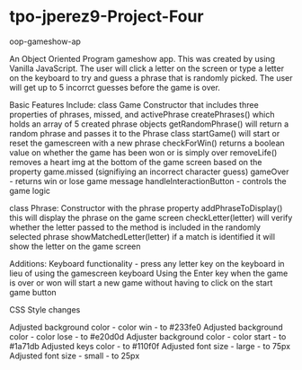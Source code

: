 # tpo-jperez9-Project-Four
oop-gameshow-ap

An Object Oriented Program gameshow app. This was created by using Vanilla JavaScript. The user will click a letter on the screen or type a letter on the keyboard to try and guess
a phrase that is randomly picked. The user will get up to 5 incorrct guesses before the game is over.

Basic Features Include:
class Game
Constructor that includes three properties of phrases, missed, and activePhrase
createPhrases()  which holds an array of 5 created phrase objects
getRandomPhrase() will return a random phrase and passes it to the Phrase class
startGame() will start or reset the gamescreen with a new phrase
checkForWin()  returns a boolean value on whether the game has been won or is simply over
removeLife() removes a heart img at the bottom of the game screen based on the property game.missed (signifiying an incorrect character guess)
gameOver - returns win or lose game message 
handleInteractionButton - controls the game logic

class Phrase:
Constructor with the phrase property
addPhraseToDisplay() this will display the phrase on the game screen
checkLetter(letter) will verify whether the letter passed to the method is included in the randomly selected phrase
showMatchedLetter(letter) if a match is identified it will show the letter on the game screen

Additions:
Keyboard functionality - press any letter key on the keyboard in lieu of using the gamescreen keyboard
Using the Enter key when the game is over or won will start a new game without having to click on the start game button

CSS Style changes

Adjusted background color - color win - to #233fe0
Adjusted background color - color lose - to #e20d0d
Adjuster background color - color start - to #1a71db
Adjusted keys color - to #110f0f
Adjusted font size - large - to 75px
Adjusted font size - small - to 25px
